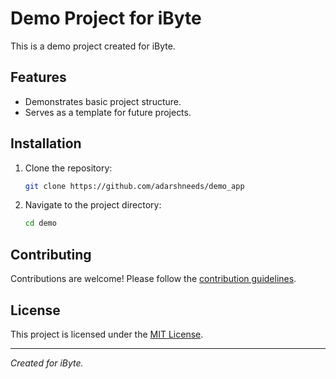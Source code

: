 # Demo Project for iByte

This is a demo project created for iByte.

## Features

- Demonstrates basic project structure.
- Serves as a template for future projects.


## Installation

1. Clone the repository:
    ```bash
    git clone https://github.com/adarshneeds/demo_app
    ```
2. Navigate to the project directory:
    ```bash
    cd demo
    ```

## Contributing

Contributions are welcome! Please follow the [contribution guidelines](CONTRIBUTING.md).

## License

This project is licensed under the [MIT License](LICENSE).

---
*Created for iByte.*